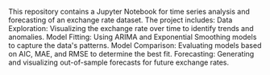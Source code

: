 This repository contains a Jupyter Notebook for time series analysis and forecasting of an exchange rate dataset. The project includes:
Data Exploration: Visualizing the exchange rate over time to identify trends and anomalies.
Model Fitting: Using ARIMA and Exponential Smoothing models to capture the data's patterns.
Model Comparison: Evaluating models based on AIC, MAE, and RMSE to determine the best fit.
Forecasting: Generating and visualizing out-of-sample forecasts for future exchange rates.
